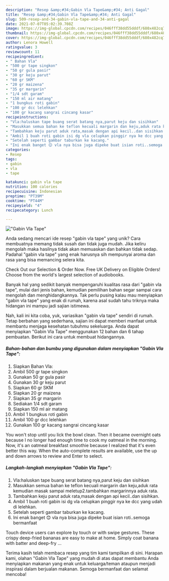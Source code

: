 ```yaml
---
description: "Resep &amp;#34;Gabin Vla Tape&amp;#34; Anti Gagal"
title: "Resep &amp;#34;Gabin Vla Tape&amp;#34; Anti Gagal"
slug: 509-resep-and-34-gabin-vla-tape-and-34-anti-gagal
date: 2021-07-07T05:02:39.708Z
image: https://img-global.cpcdn.com/recipes/046fff38dd55dddf/680x482cq70/gabin-vla-tape-foto-resep-utama.jpg
thumbnail: https://img-global.cpcdn.com/recipes/046fff38dd55dddf/680x482cq70/gabin-vla-tape-foto-resep-utama.jpg
cover: https://img-global.cpcdn.com/recipes/046fff38dd55dddf/680x482cq70/gabin-vla-tape-foto-resep-utama.jpg
author: Lenora Howell
ratingvalue: 3
reviewcount: 11
recipeingredient:
- " Bahan Vla"
- "500 gr tape singkon"
- "50 gr gula pasir"
- "30 gr keju parut"
- "60 gr SKM"
- "20 gr maizena"
- "35 gr margarin"
- "1/4 sdt garam"
- "150 ml air matang"
- "1 bungkus roti gabin"
- "100 gr dcc lelehkan"
- "100 gr kacang sangrai cincang kasar"
recipeinstructions:
- "Vla:haluskan tape buang serat batang nya,parut keju dan sisihkan"
- "Masukkan semua bahan ke teflon kecuali margarin dan keju,aduk rata kemudian masak sampai meletup2.tambahkan margarinnya aduk rata."
- "Tambahkan keju parut aduk rata,masak dengan api kecil..dan sisihkan."
- "Ambil 1 buah roti gabin isi dg vla celupkan pinggir nya ke dcc yang udah di lelehkan."
- "Setelah seperti gambar taburkan ke kacang."
- "Ini enak banget 😊 vla nya bisa juga dipeke buat isian roti..semoga bermanfaat"
categories:
- Resep
tags:
- gabin
- vla
- tape

katakunci: gabin vla tape 
nutrition: 100 calories
recipecuisine: Indonesian
preptime: "PT39M"
cooktime: "PT44M"
recipeyield: "4"
recipecategory: Lunch

---
```



![&#34;Gabin Vla Tape&#34;](https://img-global.cpcdn.com/recipes/046fff38dd55dddf/680x482cq70/gabin-vla-tape-foto-resep-utama.jpg)

Anda sedang mencari ide resep &#34;gabin vla tape&#34; yang unik? Cara membuatnya memang tidak susah dan tidak juga mudah. Jika keliru mengolah maka hasilnya tidak akan memuaskan dan bahkan tidak sedap. Padahal &#34;gabin vla tape&#34; yang enak harusnya sih mempunyai aroma dan rasa yang bisa memancing selera kita.

Check Out our Selection &amp; Order Now. Free UK Delivery on Eligible Orders! Choose from the world&#39;s largest selection of audiobooks.

Banyak hal yang sedikit banyak mempengaruhi kualitas rasa dari &#34;gabin vla tape&#34;, mulai dari jenis bahan, kemudian pemilihan bahan segar sampai cara mengolah dan menghidangkannya. Tak perlu pusing kalau mau menyiapkan &#34;gabin vla tape&#34; yang enak di rumah, karena asal sudah tahu triknya maka hidangan ini mampu jadi sajian istimewa.


Nah, kali ini kita coba, yuk, variasikan &#34;gabin vla tape&#34; sendiri di rumah. Tetap berbahan yang sederhana, sajian ini dapat memberi manfaat untuk membantu menjaga kesehatan tubuhmu sekeluarga. Anda dapat menyiapkan &#34;Gabin Vla Tape&#34; menggunakan 12 bahan dan 6 tahap pembuatan. Berikut ini cara untuk membuat hidangannya.

<!--inarticleads1-->

##### Bahan-bahan dan bumbu yang digunakan dalam menyiapkan &#34;Gabin Vla Tape&#34;:

1. Siapkan  Bahan Vla:
1. Ambil 500 gr tape singkon
1. Gunakan 50 gr gula pasir
1. Gunakan 30 gr keju parut
1. Siapkan 60 gr SKM
1. Siapkan 20 gr maizena
1. Siapkan 35 gr margarin
1. Sediakan 1/4 sdt garam
1. Siapkan 150 ml air matang
1. Ambil 1 bungkus roti gabin
1. Ambil 100 gr dcc lelehkan
1. Gunakan 100 gr kacang sangrai cincang kasar


You won&#39;t stop until you lick the bowl clean. Then it became overnight oats because I no longer had enough time to cook my oatmeal in the morning. Now, it&#39;s an oatmeal breakfast smoothie because I realized that it&#39;s even better this way. When the auto-complete results are available, use the up and down arrows to review and Enter to select. 

<!--inarticleads2-->

##### Langkah-langkah menyiapkan &#34;Gabin Vla Tape&#34;:

1. Vla:haluskan tape buang serat batang nya,parut keju dan sisihkan
1. Masukkan semua bahan ke teflon kecuali margarin dan keju,aduk rata kemudian masak sampai meletup2.tambahkan margarinnya aduk rata.
1. Tambahkan keju parut aduk rata,masak dengan api kecil..dan sisihkan.
1. Ambil 1 buah roti gabin isi dg vla celupkan pinggir nya ke dcc yang udah di lelehkan.
1. Setelah seperti gambar taburkan ke kacang.
1. Ini enak banget 😊 vla nya bisa juga dipeke buat isian roti..semoga bermanfaat


Touch device users can explore by touch or with swipe gestures. These crispy deep-fried bananas are easy to make at home. Simply coat banana with batter and deep-fry … 

Terima kasih telah membaca resep yang tim kami tampilkan di sini. Harapan kami, olahan &#34;Gabin Vla Tape&#34; yang mudah di atas dapat membantu Anda menyiapkan makanan yang enak untuk keluarga/teman ataupun menjadi inspirasi dalam berjualan makanan. Semoga bermanfaat dan selamat mencoba!

